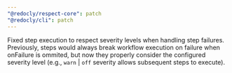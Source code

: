 ```yaml
---
"@redocly/respect-core": patch
"@redocly/cli": patch
---
```


Fixed step execution to respect severity levels when handling step failures. Previously, steps would always break workflow execution on failure when onFailure is ommited, but now they properly consider the configured severity level (e.g., `warn` | `off` severity allows subsequent steps to execute).

